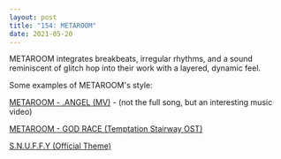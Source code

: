 ```yaml
---
layout: post  
title: "154: METAROOM"  
date: 2021-05-20  
---
```


METAROOM integrates breakbeats, irregular rhythms, and a sound reminiscent of glitch hop into their work with a layered, dynamic feel.

Some examples of METAROOM's style:

[METAROOM - .ANGEL (MV)](https://youtu.be/m2ITIZtRayQ) - (not the full song, but an interesting music video)  

[METAROOM - GOD RACE (Temptation Stairway OST)](https://youtu.be/zKaoDdNZhJE)

[S.N.U.F.F.Y (Official Theme)](https://youtu.be/xhnEnBIbXJ4)

